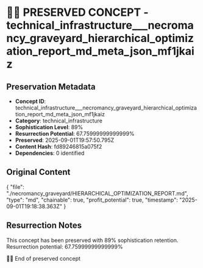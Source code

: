 # 🏴‍☠️ PRESERVED CONCEPT - technical_infrastructure___necromancy_graveyard_hierarchical_optimization_report_md_meta_json_mf1jkaiz

## Preservation Metadata
- **Concept ID**: technical_infrastructure___necromancy_graveyard_hierarchical_optimization_report_md_meta_json_mf1jkaiz
- **Category**: technical_infrastructure
- **Sophistication Level**: 89%
- **Resurrection Potential**: 67.75999999999999%
- **Preserved**: 2025-09-01T19:57:50.795Z
- **Content Hash**: fd89246815a075f2
- **Dependencies**: 0 identified

## Original Content

{
  "file": "./necromancy_graveyard/HIERARCHICAL_OPTIMIZATION_REPORT.md",
  "type": "md",
  "chainable": true,
  "profit_potential": true,
  "timestamp": "2025-09-01T19:18:38.363Z"
}

## Resurrection Notes
This concept has been preserved with 89% sophistication retention.
Resurrection potential: 67.75999999999999%

🏴‍☠️ End of preserved concept